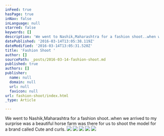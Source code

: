 ```yaml
---
inFeed: true
hasPage: true
inNav: false
inLanguage: null
starred: false
keywords: []
description: 'We went to Nashik,Maharashtra for a fashion shoot..when we arrived to my surprise was a beautiful horse farm was there for us to shoot the model for a brand called Cute and curls.'
datePublished: '2016-03-14T13:05:38.119Z'
dateModified: '2016-03-14T13:05:31.520Z'
title: 'Fashion Shoot '
author: []
sourcePath: _posts/2016-03-14-fashion-shoot.md
published: true
authors: []
publisher:
  name: null
  domain: null
  url: null
  favicon: null
url: fashion-shoot/index.html
_type: Article

---
```

We went to Nashik,Maharashtra for a fashion shoot..when we arrived to my surprise was a beautiful horse farm was there for us to shoot the model for a brand called Cute and curls.
![](https://the-grid-user-content.s3-us-west-2.amazonaws.com/1788cba7-4520-4699-a3f7-8c8c655aa72d.jpg)
![](https://the-grid-user-content.s3-us-west-2.amazonaws.com/2de13268-bb06-4a91-80ca-2b55dea16757.jpg)
![](https://the-grid-user-content.s3-us-west-2.amazonaws.com/f701e303-aa3f-4389-ab00-710517e65a08.jpg)
![](https://the-grid-user-content.s3-us-west-2.amazonaws.com/b969f009-1b3a-43a6-9649-0e5ee3f17b99.jpg)
![](https://the-grid-user-content.s3-us-west-2.amazonaws.com/d01bc9ab-612d-422e-9d46-81588c13a596.jpg)